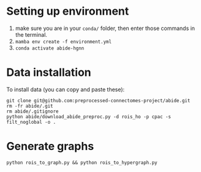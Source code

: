 # Setting up environment
  1. make sure you are in your `conda/` folder, then enter those commands in the terminal.
  2. ```mamba env create -f environment.yml```
  3. ```conda activate abide-hgnn```

# Data installation
To install data (you can copy and paste these):
```
git clone git@github.com:preprocessed-connectomes-project/abide.git
rm -fr abide/.git
rm abide/.gitignore
python abide/download_abide_preproc.py -d rois_ho -p cpac -s filt_noglobal -o .
```

# Generate graphs
```
python rois_to_graph.py && python rois_to_hypergraph.py
```
